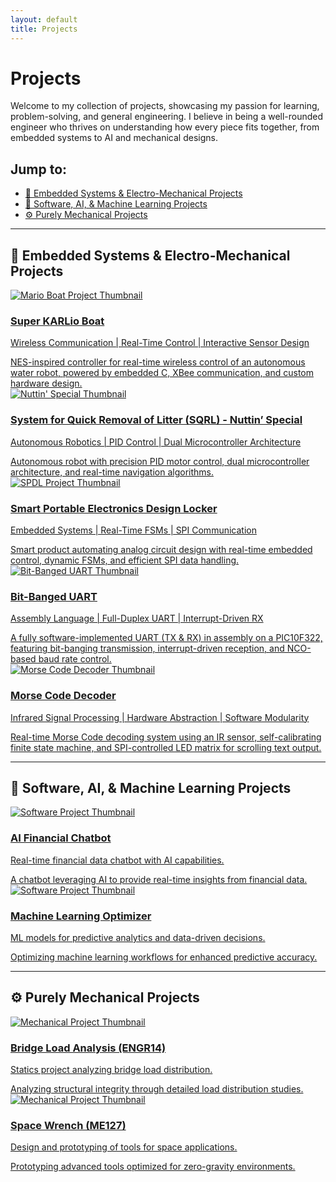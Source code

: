 ```yaml
---
layout: default
title: Projects
---
```


# Projects

Welcome to my collection of projects, showcasing my passion for learning, problem-solving, and general engineering. I believe in being a well-rounded engineer who thrives on understanding how every piece fits together, from embedded systems to AI and mechanical designs.

## Jump to:
  - [🔌 Embedded Systems & Electro-Mechanical Projects](#-embedded-systems--electro-mechanical-projects)
  - [🤖 Software, AI, & Machine Learning Projects](#-software-ai--machine-learning-projects)
  - [⚙️ Purely Mechanical Projects](#️-purely-mechanical-projects)

---

## 🔌 Embedded Systems & Electro-Mechanical Projects

<div class="project-grid">
    <div class="project-card">
    <a href="me218c-sk.html">
      <img src="/assets/images/nedmo/nedmo-oilus-home.jpg" alt="Mario Boat Project Thumbnail">
      <div class="card-content">
        <h3>Super KARLio Boat</h3>
        <p>Wireless Communication | Real-Time Control | Interactive Sensor Design</p>
      </div>
      <div class="overlay-info">
        NES-inspired controller for real-time wireless control of an autonomous water robot, powered by embedded C, XBee communication, and custom hardware design.
      </div>
    </a>
  </div>

  <div class="project-card">
    <a href="me218b-ns.html">
      <img src="/assets/images/main-218b.png" alt="Nuttin' Special Thumbnail">
      <div class="card-content">
        <h3>System for Quick Removal of Litter (SQRL) - Nuttin’ Special</h3>
        <p>Autonomous Robotics | PID Control | Dual Microcontroller Architecture</p>
      </div>
      <div class="overlay-info">
        Autonomous robot with precision PID motor control, dual microcontroller architecture, and real-time navigation algorithms.
      </div>
    </a>
  </div>

  <div class="project-card">
    <a href="./me218a-spdl.html">
      <img src="/assets/images/spdl-me218a.jpg" alt="SPDL Project Thumbnail">
      <div class="card-content">
        <h3>Smart Portable Electronics Design Locker</h3>
        <p>Embedded Systems | Real-Time FSMs | SPI Communication</p>
      </div>
      <div class="overlay-info">
        Smart product automating analog circuit design with real-time embedded control, dynamic FSMs, and efficient SPI data handling.
      </div>
    </a>
  </div>

  <div class="project-card">
      <a href="me218c-bitbang-uart.html">
          <img src="/assets/images/uart_assembly/uart_assembly.png" alt="Bit-Banged UART Thumbnail">
          <div class="card-content">
              <h3>Bit-Banged UART</h3>
              <p>Assembly Language | Full-Duplex UART | Interrupt-Driven RX</p>
          </div>
          <div class="overlay-info">
              A fully software-implemented UART (TX & RX) in assembly on a PIC10F322, featuring bit-banging transmission, interrupt-driven reception, and NCO-based baud rate control.
          </div>
      </a>
  </div>

  <div class="project-card">
      <a href="me218a-morse-code.html">
        <img src="/assets/images/me218a-morse-decoder/morse-decoder-main.jpg" alt="Morse Code Decoder Thumbnail">
        <div class="card-content">
          <h3>Morse Code Decoder</h3>
          <p>Infrared Signal Processing | Hardware Abstraction | Software Modularity</p>
        </div>
        <div class="overlay-info">
          Real-time Morse Code decoding system using an IR sensor, self-calibrating finite state machine, and SPI-controlled LED matrix for scrolling text output.
        </div>
      </a>
  </div>

</div>

---

## 🤖 Software, AI, & Machine Learning Projects

<div class="project-grid">
  <div class="project-card">
    <a href="#">
      <img src="/assets/images/ph.jpg" alt="Software Project Thumbnail">
      <div class="card-content">
        <h3>AI Financial Chatbot</h3>
        <p>Real-time financial data chatbot with AI capabilities.</p>
      </div>
      <div class="overlay-info">
        A chatbot leveraging AI to provide real-time insights from financial data.
      </div>
    </a>
  </div>

  <div class="project-card">
    <a href="#">
      <img src="/assets/images/ph.jpg" alt="Software Project Thumbnail">
      <div class="card-content">
        <h3>Machine Learning Optimizer</h3>
        <p>ML models for predictive analytics and data-driven decisions.</p>
      </div>
      <div class="overlay-info">
        Optimizing machine learning workflows for enhanced predictive accuracy.
      </div>
    </a>
  </div>
</div>

---

## ⚙️ Purely Mechanical Projects

<div class="project-grid">
  <div class="project-card">
    <a href="#">
      <img src="/assets/images/ph.jpg" alt="Mechanical Project Thumbnail">
      <div class="card-content">
        <h3>Bridge Load Analysis (ENGR14)</h3>
        <p>Statics project analyzing bridge load distribution.</p>
      </div>
      <div class="overlay-info">
        Analyzing structural integrity through detailed load distribution studies.
      </div>
    </a>
  </div>

  <div class="project-card">
    <a href="#">
      <img src="/assets/images/ph.jpg" alt="Mechanical Project Thumbnail">
      <div class="card-content">
        <h3>Space Wrench (ME127)</h3>
        <p>Design and prototyping of tools for space applications.</p>
      </div>
      <div class="overlay-info">
        Prototyping advanced tools optimized for zero-gravity environments.
      </div>
    </a>
  </div>
</div>
